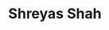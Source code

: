 ---
title: "Shreyas Shah"
presenter_id: shreyas_shah
position: Linux/Mac/Windows System Administration
start_date: 2009
end_date: 2011
email: 
phone: 
photo: assets/images/shreyas.jpg
status: former
layout: member 
---